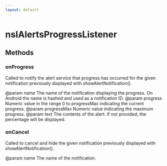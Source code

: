 ```yaml
---
layout: default
---
```


# nsIAlertsProgressListener #

## Methods ##

### onProgress ###

Called to notify the alert service that progress has occurred for the
given notification previously displayed with showAlertNotification().

@param name         The name of the notification displaying the
                    progress. On Android the name is hashed and used
                    as a notification ID.
@param progress     Numeric value in the range 0 to progressMax
                    indicating the current progress.
@param progressMax  Numeric value indicating the maximum progress.
@param text         The contents of the alert. If not provided,
                    the percentage will be displayed.


### onCancel ###

Called to cancel and hide the given notification previously displayed
with showAlertNotification().

@param name         The name of the notification.


